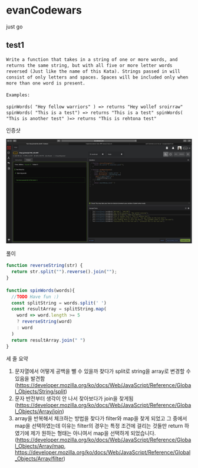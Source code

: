 # evanCodewars
just go

## test1

```
Write a function that takes in a string of one or more words, and returns the same string, but with all five or more letter words reversed (Just like the name of this Kata). Strings passed in will consist of only letters and spaces. Spaces will be included only when more than one word is present.

Examples:

spinWords( "Hey fellow warriors" ) => returns "Hey wollef sroirraw" spinWords( "This is a test") => returns "This is a test" spinWords( "This is another test" )=> returns "This is rehtona test"
```

인증샷

![Test 1](/screenshot/test1.png)

풀이

```javascript
function reverseString(str) {
  return str.split("").reverse().join("");
}

function spinWords(words){
  //TODO Have fun :)
  const splitString = words.split(' ')
  const resultArray = splitString.map(
    word => word.length >= 5
    ? reverseString(word)
    : word
  )
  return resultArray.join(" ")
}
```

세 줄 요약

1. 문자열에서 어떻게 공백을 뺄 수 있을까 찾다가 split로 string을 array로 변경할 수 있음을 발견함 (https://developer.mozilla.org/ko/docs/Web/JavaScript/Reference/Global_Objects/String/split)
2. 문자 반전부터 생각이 안 나서 찾아보다가 join을 찾게됨 (https://developer.mozilla.org/ko/docs/Web/JavaScript/Reference/Global_Objects/Array/join)
3. array을 반복해서 체크하는 방법을 찾다가 filter와 map을 찾게 되었고 그 중에서 map을 선택하였는데 이유는 filter의 경우는 특정 조건에 걸리는 것들만 return 하였기에 제가 원하는 형태는 아니여서 map을 선택하게 되었습니다. (https://developer.mozilla.org/ko/docs/Web/JavaScript/Reference/Global_Objects/Array/map, https://developer.mozilla.org/ko/docs/Web/JavaScript/Reference/Global_Objects/Array/filter)